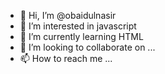 - 👋 Hi, I’m @obaidulnasir
- 👀 I’m interested in javascript
- 🌱 I’m currently learning HTML
- 💞️ I’m looking to collaborate on ...
- 📫 How to reach me ...

<!---
obaidulnasir/obaidulnasir is a ✨ special ✨ repository because its `README.md` (this file) appears on your GitHub profile.
You can click the Preview link to take a look at your changes.
--->
